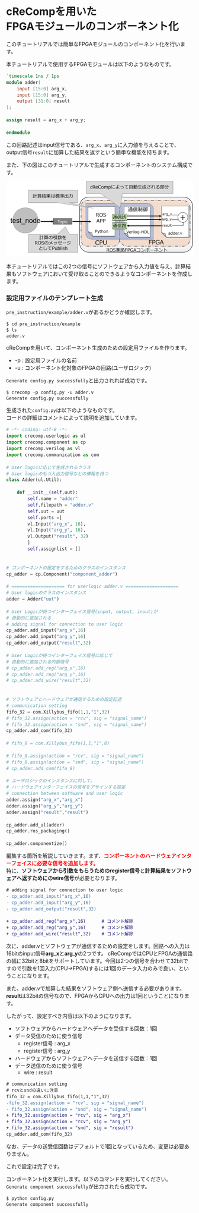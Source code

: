 # cReCompを用いた<br>FPGAモジュールのコンポーネント化
このチュートリアルでは簡単なFPGAモジュールのコンポーネント化を行います。

本チュートリアルで使用するFPGAモジュールは以下のようなものです。

```verilog
`timescale 1ns / 1ps
module adder(
	input [15:0] arg_x,
	input [15:0] arg_y,
	output [31:0] result
);

assign result = arg_x + arg_y;

endmodule
```

この回路記述はinput信号である、`arg_x`、`arg_y`に入力値を与えることで、output信号`result`に加算した結果を返すという簡単な機能を持ちます。  

また、下の図はこのチュートリアルで生成するコンポーネントのシステム構成です。

<img src="pic/component.png">

本チュートリアルではこの2つの信号にソフトウェアから入力値を与え、計算結果もソフトウェアにおいて受け取ることのできるようなコンポーネントを作成します。  

### 設定用ファイルのテンプレート生成

`pre_instruction/example/adder.v`があるかどうか確認します。

```
$ cd pre_instruction/example
$ ls
adder.v
```

cReCompを用いて、コンポーネント生成のための設定用ファイルを作ります。

- -p : 設定用ファイルの名前
- -u : コンポーネント化対象のFPGAの回路(ユーザロジック)

`Generate config.py successfully`と出力されれば成功です。

```
$ crecomp -p config.py -u adder.v
Generate config.py successfully
```

生成された`config.py`は以下のようなものです。  
コードの詳細はコメントによって説明を追加しています。

```python
# -*- coding: utf-8 -*-
import crecomp.userlogic as ul
import crecomp.component as cp
import crecomp.verilog as vl
import crecomp.communication as com

# User logicに応じて生成されるクラス
# User logicのもつ入出力信号などの情報を持つ
class Adder(ul.Util):

	def __init__(self,uut):
		self.name = "adder"
		self.filepath = "adder.v"
		self.uut = uut
		self.ports =[
		vl.Input("arg_x", 16),
		vl.Input("arg_y", 16),
		vl.Output("result", 32)
		]
		self.assignlist = []


# コンポーネントの設定をするためのクラスのインスタンス
cp_adder = cp.Component("component_adder")

# ==================== for userlogic adder.v ====================
# User logicのクラスのインスタンス
adder = Adder("uut")

# User Logicが持つインターフェイス信号(input, output, inout)が
# 自動的に追加される
# adding signal for connection to user logic
cp_adder.add_input("arg_x",16)
cp_adder.add_input("arg_y",16)
cp_adder.add_output("result",32)

# User Logicが持つインターフェイス信号に応じて
# 自動的に追加される内部信号
# cp_adder.add_reg("arg_x",16)
# cp_adder.add_reg("arg_y",16)
# cp_adder.add_wire("result",32)


# ソフトウェアとハードウェアが通信するための設定記述
# communication setting
fifo_32 = com.Xillybus_fifo(1,1,"1",32)
# fifo_32.assign(action = "rcv", sig = "signal_name")
# fifo_32.assign(action = "snd", sig = "signal_name")
cp_adder.add_com(fifo_32)

# fifo_8 = com.Xillybus_fifo(1,1,"1",8)

# fifo_8.assign(action = "rcv", sig = "signal_name")
# fifo_8.assign(action = "snd", sig = "signal_name")
# cp_adder.add_com(fifo_8)

# ユーザロジックのインスタンスに対して，
# ハードウェアインターフェイスの信号をアサインする設定
# connection between software and user logic
adder.assign("arg_x","arg_x")
adder.assign("arg_y","arg_y")
adder.assign("result","result")

cp_adder.add_ul(adder)
cp_adder.ros_packaging()

cp_adder.componentize()

```

編集する箇所を解説していきます。まず、<font color="red">**コンポーネントのハードウェアインターフェイスに必要な信号を追加します。**</font>  
特に、**ソフトウェアから引数をもらうためのregister信号**と**計算結果をソフトウェアへ返すためにのwire信号**が必要となります。

```diff
# adding signal for connection to user logic
- cp_adder.add_input("arg_x",16)
- cp_adder.add_input("arg_y",16)
- cp_adder.add_output("result",32)

+ cp_adder.add_reg("arg_x",16)		# コメント解除
+ cp_adder.add_reg("arg_y",16)		# コメント解除
+ cp_adder.add_wire("result",32)	# コメント解除

```

次に、adder.vとソフトウェアが通信するための設定をします。回路への入力は16bitのinput信号**arg_x**と**arg_y**の2つです。
cReCompではCPUとFPGAの通信路の幅に32bitと8bitをサポートしています。今回は2つの信号を合わせて32bitですので引数を1回入力(CPU→FPGA)するには1回のデータ入力のみで良い、ということになります。  

また、adder.vで加算した結果をソフトウェア側へ送信する必要があります。**result**は32bitの信号なので、FPGAからCPUへの出力は1回ということになります。

したがって、設定すべき内容は以下のようになります。

- ソフトウェアからハードウェアへデータを受信する回数：1回
- データ受信のために使う信号
	- register信号 : arg_x
	- register信号 : arg_y
- ハードウェアからソフトウェアへデータを送信する回数：1回
- データ送信のために使う信号
	- wire : result

```diff
# communication setting
# rcvとsndの違いに注意
fifo_32 = com.Xillybus_fifo(1,1,"1",32)
-fifo_32.assign(action = "rcv", sig = "signal_name")
- fifo_32.assign(action = "snd", sig = "signal_name")
+ fifo_32.assign(action = "rcv", sig = "arg_x")
+ fifo_32.assign(action = "rcv", sig = "arg_y")
+ fifo_32.assign(action = "snd", sig = "result")
cp_adder.add_com(fifo_32)
```

なお、データの送受信回数はデフォルトで1回となっているため、変更は必要ありません。

これで設定は完了です。  

コンポーネント化を実行します。以下のコマンドを実行してください。  
`Generate component successfully`が出力されたら成功です。

```
$ python config.py
Generate component successfully
```


